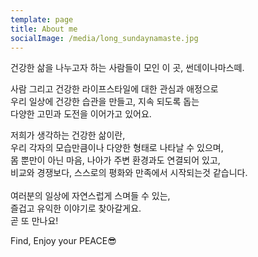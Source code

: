 ```yaml
---
template: page
title: About me
socialImage: /media/long_sundaynamaste.jpg
---
```

건강한 삶을 나누고자 하는 사람들이 모인 이 곳, 썬데이나마스떼.

사람 그리고 건강한 라이프스타일에 대한 관심과 애정으로\
우리 일상에 건강한 습관을 만들고, 지속 되도록 돕는\
다양한 고민과 도전을 이어가고 있어요.

저희가 생각하는 건강한 삶이란,\
우리 각자의 모습만큼이나 다양한 형태로 나타날 수 있으며,\
몸 뿐만이 아닌 마음, 나아가 주변 환경과도 연결되어 있고,\
비교와 경쟁보다, 스스로의 평화와 만족에서 시작되는것 같습니다.\
\
여러분의 일상에 자연스럽게 스며들 수 있는,\
즐겁고 유익한 이야기로 찾아갈게요.\
곧 또 만나요!

Find, Enjoy your PEACE😎